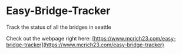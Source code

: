 # Easy-Bridge-Tracker
Track the status of all the bridges in seattle

Check out the webpage right here: [https://www.mcrich23.com/easy-bridge-tracker](https://www.mcrich23.com/easy-bridge-tracker)
